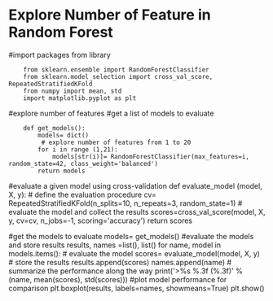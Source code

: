 # Explore Number of Feature in Random Forest
#import packages from library

        from sklearn.ensemble import RandomForestClassifier
        from sklearn.model_selection import cross_val_score, RepeatedStratifiedKFold
        from numpy import mean, std
        import matplotlib.pyplot as plt

#explore number of features 
#get a list of models to evaluate

        def get_models():
            models= dict()
             # explore number of features from 1 to 20
            for i in range (1,21):
                models[str(i)]= RandomForestClassifier(max_features=i, random_state=42, class_weight='balanced')
            return models

#evaluate a given model using cross-validation
        def evaluate_model (model, X, y):
            # define the evaluation procedure
            cv= RepeatedStratifiedKFold(n_splits=10, n_repeats=3, random_state=1)
            # evaluate the model and collect the results
            scores=cross_val_score(model, X, y, cv=cv, n_jobs=-1, scoring='accuracy')
            return scores

#get the models to evaluate
        models= get_models()
#evaluate the models and store results
        results, names =list(), list()
        for name, model in models.items():
            # evaluate the model
            scores= evaluate_model(model, X, y)
            # store the results
            results.append(scores)
            names.append(name)
             # summarize the performance along the way
            print('>%s %.3f (%.3f)' % (name, mean(scores), std(scores)))
#plot model performance for comparison
        plt.boxplot(results, labels=names, showmeans=True)
        plt.show()

